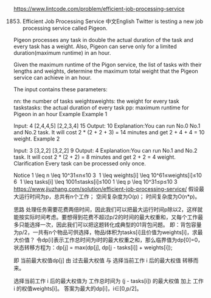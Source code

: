 https://www.lintcode.com/problem/efficient-job-processing-service

1853. Efficient Job Processing Service
中文English
Twitter is testing a new job processing service called Pigeon.

Pigeon processes any task in double the actual duration of the task and every task has a weight. Also, Pigeon can serve only for a limited duration(maximum runtime) in an hour.

Given the maximum runtime of the Pigon service, the list of tasks with their lengths and weights, determine the maximum total weight that the Pigeon service can achieve in an hour.

The input contains these parameters:

nn: the number of tasks
weightsweights: the weight for every task
taskstasks: the actual duration of every task
pp: maximum runtime for Pigeon in an hour
Example
Example 1

Input:
4
[2,4,4,5]
[2,2,3,4]
15
Output: 10
Explanation:You can run No.0 No.1 and No.2 task. It will cost 2 * (2 + 2 + 3) = 14 minutes and get 2 + 4 + 4 = 10 weight.
Example 2

Input:
3
[3,2,2]
[3,2,2]
9
Output: 4
Explanation:You can run No.1 and No.2 task. It will cost 2 * (2 + 2) = 8 minutes and get 2 + 2 = 4 weight.
Clarification
Every task can be processed only once.

Notice
1 \leq n \leq 10^31≤n≤10
​3
​​ 
1 \leq weights[i] \leq 10^61≤weights[i]≤10
​6
​​ 
1 \leq tasks[i] \leq 1001≤tasks[i]≤100
1 \leq p \leq 10^31≤p≤10
​3
​​ 
https://www.jiuzhang.com/solution/efficient-job-processing-service/
假设最大运行时间为p，总共有n个工作；
空间复杂度为O(p)；
时间复杂度为O(n*p)。


思路
处理任务需要花费两倍时间，因此我们可以把最大运行时间p除以2，这样就能按实际时间考虑。要想得到花费不超过p/2的时间的最大权重和，又每个工作最多只能选择一次，因此我们可以把这题转化成典型的01背包问题。
即：背包容量为p/2，一共有n个物品可供选择，物品i体积为tasks[i]且价值为weights[i]，求最大价值？
令dp[i]表示工作总时间为i时的最大权重之和，那么临界值为dp[0]=0，状态转移方程为：dp\[j] = max(dp\[j], dp\[j - tasks[i]] + weights\[i]);

即 当前最大权值dp[j] 由 过去最大权值 与 选择当前工作 i 后的最大权值 转移而来。

选择当前工作 i 后的最大权值为 工作总时间为 (j - tasks[i]) 的最大权值 加上 工作 i 的权值weights[i]。
答案为最大的dp[i]，i∈[0,p/2]。
